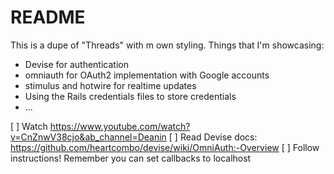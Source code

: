 # README

This is a dupe of "Threads" with m own styling. Things that I'm showcasing:

* Devise for authentication
* omniauth for OAuth2 implementation with Google accounts
* stimulus and hotwire for realtime updates
* Using the Rails credentials files to store credentials
* ...

[ ] Watch https://www.youtube.com/watch?v=CnZnwV38cjo&ab_channel=Deanin
[ ] Read Devise docs: https://github.com/heartcombo/devise/wiki/OmniAuth:-Overview
[ ] Follow instructions! Remember you can set callbacks to localhost